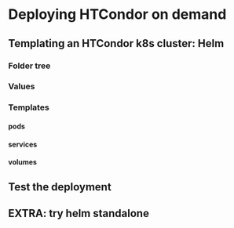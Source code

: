 
# Deploying HTCondor on demand 

## Templating an HTCondor k8s cluster: Helm

### Folder tree

### Values

### Templates

#### pods


#### services


#### volumes



## Test the deployment



## EXTRA: try helm standalone